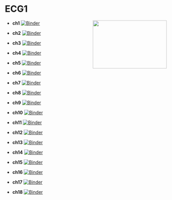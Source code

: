 # ECG1
<img src="https://drive.google.com/uc?id=12Wo3LubGGT4qOvYFAuLP4CyCuwjKNVuk" width="230" height="150" align = "right"/>

* **ch1**
 [![Binder](https://mybinder.org/badge_logo.svg)](https://mybinder.org/v2/gh/othoni-hub/ECG1/HEAD?filepath=Ch1_Notebook.ipynb)
 
* **ch2**
 [![Binder](https://mybinder.org/badge_logo.svg)](https://mybinder.org/v2/gh/othoni-hub/ECG1/HEAD?filepath=Ch2_Notebook.ipynb)

* **ch3**
 [![Binder](https://mybinder.org/badge_logo.svg)](https://mybinder.org/v2/gh/othoni-hub/ECG1/HEAD?filepath=Ch3_Notebook.ipynb)
 
 * **ch4**
 [![Binder](https://mybinder.org/badge_logo.svg)](https://mybinder.org/v2/gh/othoni-hub/ECG1/HEAD?filepath=Ch4_Notebook.ipynb)
 
 * **ch5**
 [![Binder](https://mybinder.org/badge_logo.svg)](https://mybinder.org/v2/gh/othoni-hub/ECG1/HEAD?filepath=Ch5_Notebook.ipynb)
 
 * **ch6**
 [![Binder](https://mybinder.org/badge_logo.svg)](https://mybinder.org/v2/gh/othoni-hub/ECG1/HEAD?filepath=Ch6_Notebook.ipynb)
 
 * **ch7**
 [![Binder](https://mybinder.org/badge_logo.svg)](https://mybinder.org/v2/gh/othoni-hub/ECG1/HEAD?filepath=Ch7_Notebook.ipynb)
 
 * **ch8**
 [![Binder](https://mybinder.org/badge_logo.svg)](https://mybinder.org/v2/gh/othoni-hub/ECG1/HEAD?filepath=Ch8_Notebook.ipynb)
 
 * **ch9**
 [![Binder](https://mybinder.org/badge_logo.svg)](https://mybinder.org/v2/gh/othoni-hub/ECG1/HEAD?filepath=Ch9_Notebook.ipynb)
 
 * **ch10**
 [![Binder](https://mybinder.org/badge_logo.svg)](https://mybinder.org/v2/gh/othoni-hub/ECG1/HEAD?filepath=Ch10_Notebook.ipynb)
 
 * **ch11**
 [![Binder](https://mybinder.org/badge_logo.svg)](https://mybinder.org/v2/gh/othoni-hub/ECG1/HEAD?filepath=Ch11_Notebook.ipynb)
 
 * **ch12**
 [![Binder](https://mybinder.org/badge_logo.svg)](https://mybinder.org/v2/gh/othoni-hub/ECG1/HEAD?filepath=Ch12_Notebook.ipynb)
 
 * **ch13**
 [![Binder](https://mybinder.org/badge_logo.svg)](https://mybinder.org/v2/gh/othoni-hub/ECG1/HEAD?filepath=Ch13_Notebook.ipynb)
 
 * **ch14**
 [![Binder](https://mybinder.org/badge_logo.svg)](https://mybinder.org/v2/gh/othoni-hub/ECG1/HEAD?filepath=Ch14_Notebook.ipynb)
 
 * **ch15**
 [![Binder](https://mybinder.org/badge_logo.svg)](https://mybinder.org/v2/gh/othoni-hub/ECG1/HEAD?filepath=Ch15_Notebook.ipynb)
 
 * **ch16**
 [![Binder](https://mybinder.org/badge_logo.svg)](https://mybinder.org/v2/gh/othoni-hub/ECG1/HEAD?filepath=Ch16_Notebook.ipynb)
 
 * **ch17**
 [![Binder](https://mybinder.org/badge_logo.svg)](https://mybinder.org/v2/gh/othoni-hub/ECG1/HEAD?filepath=Ch17_Notebook.ipynb)
 
 * **ch18**
 [![Binder](https://mybinder.org/badge_logo.svg)](https://mybinder.org/v2/gh/othoni-hub/ECG1/HEAD?filepath=Ch18_Notebook.ipynb)
 
 
